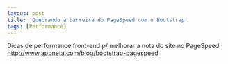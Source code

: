```yaml
---
layout: post
title: 'Quebrando a barreira do PageSpeed com o Bootstrap'
tags: [Performance]
---
```


Dicas de performance front-end p/ melhorar a nota do site no PageSpeed.<br>
<http://www.appneta.com/blog/bootstrap-pagespeed>
